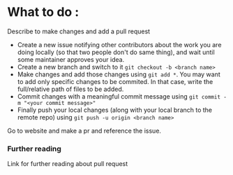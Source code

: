 # What to do :
Describe to make changes and add a pull request
 * Create a new issue notifying other contributors about the work you are doing locally (so that two people don't do same thing), and wait until some maintainer approves your idea.
 * Create a new branch and switch to it ```git checkout -b <branch name> ```
 * Make changes and add those changes using ```git add *```. You may want to add only specific changes to be commited. In that case, write the full/relative path of files to be added.
 * Commit changes with a meaningful commit message using ```git commit -m "<your commit message>"```
 * Finally push your local changes (along with your local branch to the remote repo) using ```git push -u origin <branch name> ```

Go to website and make a pr and reference the issue.

### Further reading 
Link for further reading about pull request